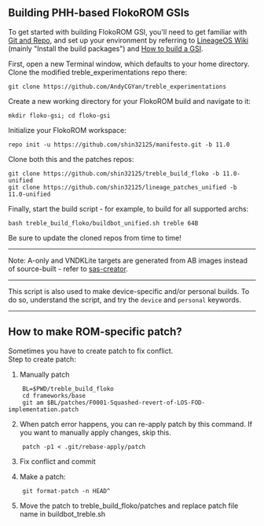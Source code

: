 
## Building PHH-based FlokoROM GSIs ##

To get started with building FlokoROM GSI, you'll need to get familiar with [Git and Repo](https://source.android.com/source/using-repo.html), and set up your environment by referring to [LineageOS Wiki](https://wiki.lineageos.org/devices/redfin/build) (mainly "Install the build packages") and [How to build a GSI](https://github.com/phhusson/treble_experimentations/wiki/How-to-build-a-GSI%3F).

First, open a new Terminal window, which defaults to your home directory.  Clone the modified treble_experimentations repo there:

    git clone https://github.com/AndyCGYan/treble_experimentations

Create a new working directory for your FlokoROM build and navigate to it:

    mkdir floko-gsi; cd floko-gsi

Initialize your FlokoROM workspace:

    repo init -u https://github.com/shin32125/manifesto.git -b 11.0

Clone both this and the patches repos:

    git clone https://github.com/shin32125/treble_build_floko -b 11.0-unified
    git clone https://github.com/shin32125/lineage_patches_unified -b 11.0-unified

Finally, start the build script - for example, to build for all supported archs:

    bash treble_build_floko/buildbot_unified.sh treble 64B

Be sure to update the cloned repos from time to time!

---

Note: A-only and VNDKLite targets are generated from AB images instead of source-built - refer to [sas-creator](https://github.com/AndyCGYan/sas-creator).

---

This script is also used to make device-specific and/or personal builds. To do so, understand the script, and try the `device` and `personal` keywords.

---

## How to make ROM-specific patch? ##

Sometimes you have to create patch to fix conflict.  
Step to create patch:

1. Manually patch
```
    BL=$PWD/treble_build_floko  
    cd frameworks/base  
    git am $BL/patches/F0001-Squashed-revert-of-LOS-FOD-implementation.patch
```
2. When patch error happens, you can re-apply patch by this command. If you want to manually apply changes, skip this.
```
    patch -p1 < .git/rebase-apply/patch
```
3. Fix conflict and commit

4. Make a patch:
```
    git format-patch -n HEAD^
```
5. Move the patch to treble_build_floko/patches and replace patch file name in buildbot_treble.sh
